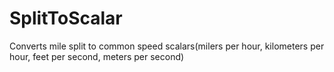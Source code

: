 # SplitToScalar
Converts mile split to common speed scalars(milers per hour, kilometers per hour, feet per second, meters per second)
